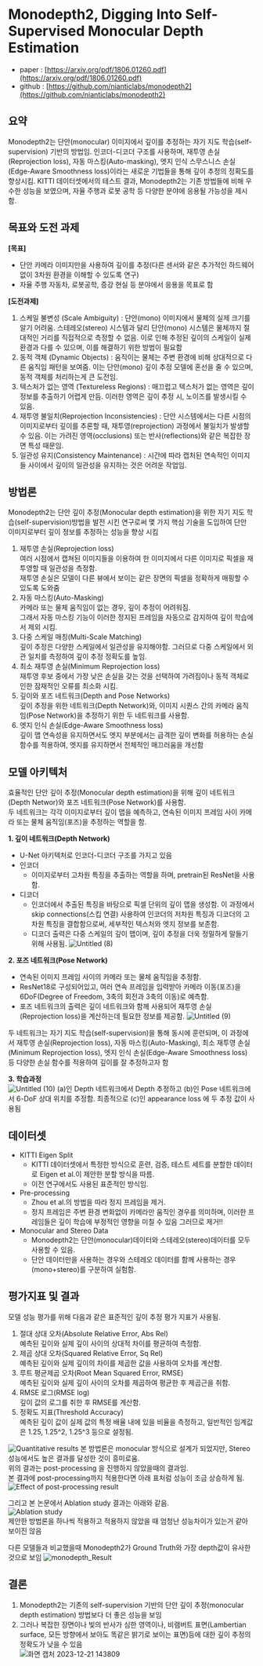 # Monodepth2, Digging Into Self-Supervised Monocular Depth Estimation
- paper : [https://arxiv.org/pdf/1806.01260.pdf](https://arxiv.org/pdf/1806.01260.pdf)
- github : [https://github.com/nianticlabs/monodepth2](https://github.com/nianticlabs/monodepth2)

## 요약
Monodepth2는 단안(monocular) 이미지에서 깊이를 추정하는 자기 지도 학습(self-supervision) 기반의 방법임. 인코더-디코더 구조를 사용하며, 재투영 손실(Reprojection loss), 자동 마스킹(Auto-masking), 엣지 인식 스무스니스 손실(Edge-Aware Smoothness loss)이라는 새로운 기법들을 통해 깊이 추정의 정확도를 향상시킴. KITTI 데이터셋에서의 테스트 결과, Monodepth2는 기존 방법들에 비해 우수한 성능을 보였으며, 자율 주행과 로봇 공학 등 다양한 분야에 응용될 가능성을 제시함.

## 목표와 도전 과제
__[목표]__
- 단안 카메라 이미지만을 사용하여 깊이를 추정(다른 센서와 같은 추가적인 하드웨어 없이 3차원 환경을 이해할 수 있도록 연구)
- 자율 주행 자동차, 로봇공학, 증강 현실 등 분야에서 응용을 목표로 함  
  
__[도전과제]__
1. 스케일 불변성 (Scale Ambiguity) : 단안(mono) 이미지에서 물체의 실제 크기를 알기 어려움. 스테레오(stereo) 시스템과 달리 단안(mono) 시스템은 물체까지 절대적인 거리를 직접적으로 측정할 수 없음. 이로 인해 추정된 깊이의 스케일이 실제 환경과 다를 수 있으며, 이를 해결하기 위한 방법이 필요함
2. 동적 객체 (Dynamic Objects) : 움직이는 물체는 주변 환경에 비해 상대적으로 다른 움직임 패턴을 보여줌. 이는 단안(mono) 깊이 추정 모델에 혼선을 줄 수 있으며, 동적 객체를 처리하는게 큰 도전임.
3. 텍스처가 없는 영역 (Textureless Regions) : 매끄럽고 텍스처가 없는 영역은 깊이 정보를 추출하기 어렵게 만듬. 이러한 영역은 깊이 추정 시, 노이즈를 발생시킬 수 있음.
4. 재투영 불일치(Reprojection Inconsistencies) : 단안 시스템에서는 다른 시점의 이미지로부터 깊이를 추론할 때, 재투영(reprojection) 과정에서 불일치가 발생할 수 있음. 이는 가려진 영역(occlusions) 또는 반사(reflections)와 같은 복잡한 장면 특성 때문임.
5. 일관성 유지(Consistency Maintenance) : 시간에 따라 캡처된 연속적인 이미지들 사이에서 깊이의 일관성을 유지하는 것은 어려운 작업임.
## 방법론
Monodepth2는 단안 깊이 추정(Monocular depth estimation)을 위한 자기 지도 학습(self-supervision)방법을 발전 시킨 연구로써 몇 가지 핵심 기술을 도입하여 단안 이미지로부터 깊이 정보를 추정하는 성능을 향상 시킴  
1. 재투영 손실(Reprojection loss)  
여러 시점에서 캡쳐된 이미지들을 이용하여 한 이미지에서 다른 이미지로 픽셀을 재투영할 때 일관성을 측정함.  
재투영 손실은 모델이 다른 뷰에서 보이는 같은 장면의 픽셀을 정확하게 매핑할 수 있도록 도와줌
2. 자동 마스킹(Auto-Masking)  
카메라 또는 물체 움직임이 없는 경우, 깊이 추정이 어려워짐.  
그래서 자동 마스킹 기능이 이러한 정지된 프레임을 자동으로 감지하여 깊이 학습에서 제외 시킴.
3. 다중 스케일 매칭(Multi-Scale Matching)  
깊이 추정은 다양한 스케일에서 일관성을 유지해야함. 그러므로 다중 스케일에서 외관 일치를 측정하여 깊이 추정 정확도를 높임.
4. 최소 재투영 손실(Minimum Reprojection loss)  
재투영 후보 중에서 가장 낮은 손실을 갖는 것을 선택하여 가려짐이나 동적 객체로 인한 잠재적인 오류를 최소화 시킴.
5. 깊이와 포즈 네트워크(Depth and Pose Networks)  
깊이 추정을 위한 네트워크(Depth Network)와, 이미지 시퀀스 간의 카메라 움직임(Pose Network)을 추정하기 위한 두 네트워크를 사용함.
6. 엣지 인식 손실(Edge-Aware Smoothness loss)  
깊이 맵 연속성을 유지하면서도 엣지 부분에서는 급격한 깊이 변화를 허용하는 손실 함수를 적용하여, 엣지를 유지하면서 전체적인 매끄러움을 개선함

## 모델 아키텍처
효율적인 단안 깊이 추정(Monocular depth estimation)을 위해 깊이 네트워크(Depth Networ)와 포즈 네트워크(Pose Network)를 사용함.  
두 네트워크는 각각 이미지로부터 깊이 맵을 예측하고, 연속된 이미지 프레임 사이 카메라 또는 물체 움직임(포즈)을 추정하는 역할을 함.  

__1. 깊이 네트워크(Depth Network)__  
- U-Net 아키텍처로 인코더-디코더 구조를 가지고 있음
- 인코더
    - 이미지로부터 고차원 특징을 추출하는 역할을 하며, pretrain된 ResNet을 사용함.
- 디코더
    - 인코더에서 추출된 특징을 바탕으로 픽셀 단위의 깊이 맵을 생성함. 이 과정에서 skip connections(스킵 연결) 사용하여 인코더의 저차원 특징과 디코더의 고차원 특징을 결합함으로써, 세부적인 텍스처와 엣지 정보를 보존함.
    - 디코더 출력은 다중 스케일의 깊이 맵이며, 깊이 추정을 더욱 정밀하게 말들기 위해 사용됨.
![Untitled (8)](https://github.com/SeSAC-Men-in-Black/Men-in-Black/assets/83795101/ace7a429-97a6-4b3b-b96c-a3c9994abd2a)
  
__2. 포즈 네트워크(Pose Network)__  
- 연속된 이미지 프레임 사이의 카메라 또는 물체 움직임을 추정함.
- ResNet18로 구성되어있고, 여러 연속 프레임을 입력받아 카메라 이동(포즈)을 6DoF(Degree of Freedom, 3축의 회전과 3축의 이동)로 예측함.
- 포즈 네트워크의 출력은 깊이 네트워크와 함께 사용되어 재투영 손실(Reprojection loss)을 계산하는데 필요한 정보를 제공함.
![Untitled (9)](https://github.com/SeSAC-Men-in-Black/Men-in-Black/assets/83795101/a6d7038f-9eab-49f8-b56d-fff9b3887def)

두 네트워크는 자기 지도 학습(self-supervision)을 통해 동시에 훈련되며, 이 과정에서 재투영 손실(Reprojection loss), 자동 마스킹(Auto-Masking), 최소 재투영 손실(Minimum Reprojection loss), 엣지 인식 손실(Edge-Aware Smoothness loss) 등 다양한 손실 함수를 적용하여 깊이를 잘 추정하고자 함  

__3. 학습과정__  
![Untitled (10)](https://github.com/SeSAC-Men-in-Black/Men-in-Black/assets/83795101/f2c48922-89c1-4c32-96fe-6e30100f610b)
(a)인 Depth 네트워크에서 Depth 추정하고 (b)인 Pose 네트워크에서 6-DoF 상대 위치를 추정함. 최종적으로 (c)인 appearance loss 에 두 추정 값이 사용됨

## 데이터셋
- KITTI Eigen Split  
  - KITTI 데이터셋에서 특정한 방식으로 훈련, 검증, 테스트 세트를 분할한 데이터로 Eigen et al.이 제안한 분할 방식을 따름.
  - 이전 연구에서도 사용된 표준적인 방식임.
- Pre-processing  
  - Zhou et al.의 방법을 따라 정지 프레임을 제거.
  - 정지 프레임은 주변 환경 변화없이 카메라만 움직인 경우를 의미하며, 이러한 프레임들은 깊이 학습에 부정적인 영향을 미칠 수 있음 그러므로 제거!!
- Monocular and Stereo Data
  - Monodepth2는 단안(monocular)데이터와 스테레오(stereo)데이터를 모두 사용할 수 있음.
  - 단안 데이터만을 사용하는 경우와 스테레오 데이터를 함께 사용하는 경우(mono+stereo)를 구분하여 실험함.

## 평가지표 및 결과
모델 성능 평가를 위해 다음과 같은 표준적인 깊이 추정 평가 지표가 사용됨.
1. 절대 상대 오차(Absolute Relative Error, Abs Rel)  
  예측된 깊이와 실제 깊이 사이의 상대적 차이를 평균하여 측정함.
2. 제곱 상대 오차(Squared Relative Error, Sq Rel)  
  예측된 깊이와 실제 깊이의 차이를 제곱한 값을 사용하여 오차를 계산함.
3. 루트 평균제곱 오차(Root Mean Squared Error, RMSE)  
  예측된 깊이와 실제 깊이 사이의 오차를 제곱하여 평균한 후 제곱근을 취함.
4. RMSE 로그(RMSE log)  
  깊이 값의 로그를 취한 후 RMSE를 계산함.
5. 정확도 지표(Threshold Accuracy)  
  예측된 깊이 값이 실제 값의 특정 배율 내에 있을 비율을 측정하고, 일반적인 임계값은 1.25, 1.25^2, 1.25^3 등으로 설정됨.
  
![Quantitative results](https://github.com/SeSAC-Men-in-Black/Men-in-Black/assets/83795101/7c1c4f7e-9168-45d3-8866-2717325b2071)
본 방법론은 monocular 방식으로 설계가 되었지만, Stereo 성능에서도 높은 결과를 달성한 것이 흥미로움.  
위의 결과는 post-processing 을 진행하지 않았을때의 결과임.  
본 결과에 post-processing까지 적용한다면 아래 표처럼 성능이 조금 상승하게 됨.  
![Effect of post-processing result](https://github.com/SeSAC-Men-in-Black/Men-in-Black/assets/83795101/7a14f48b-3265-42e8-89c2-59682764e563)  

그리고 본 논문에서 Ablation study 결과는 아래와 같음.  
![Ablation study](https://github.com/SeSAC-Men-in-Black/Men-in-Black/assets/83795101/1681fea1-20eb-4aec-8657-6d64ba502c21)  
제안한 방법론을 하나씩 적용하고 적용하지 않았을 때 엄청난 성능차이가 있는거 같아 보이진 않음  

다른 모델들과 비교했을때 Monodepth2가 Ground Truth와 가장 depth값이 유사한 것으로 보임
![monodepth_Result](https://github.com/SeSAC-Men-in-Black/Men-in-Black/assets/83795101/28aafc37-0733-4b4d-8837-beaa5ae9b7ab)

## 결론
1. Monodepth2는 기존의 self-supervision 기반의 단안 깊이 추정(monocular depth estimation) 방법보다 더 좋은 성능을 보임
2. 그러나 복잡한 장면이나 빛의 반사가 심한 영역이나, 비램버트 표면(Lambertian surface, 모든 방향에서 보아도 똑같은 밝기로 보이는 표면)등에 대한 깊이 추정의 정확도가 낮을 수 있음  
![화면 캡처 2023-12-21 143809](https://github.com/SeSAC-Men-in-Black/Men-in-Black/assets/83795101/13b2e53b-a5b9-408a-acee-603c5c5bd5fa)
